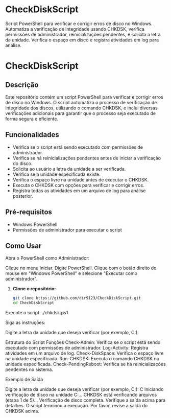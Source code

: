# CheckDiskScript
Script PowerShell para verificar e corrigir erros de disco no Windows. Automatiza a verificação de integridade usando CHKDSK, verifica permissões de administrador, reinicializações pendentes, e solicita a letra da unidade. Verifica o espaço em disco e registra atividades em log para análise.


# CheckDiskScript

## Descrição

Este repositório contém um script PowerShell para verificar e corrigir erros de disco no Windows. O script automatiza o processo de verificação de integridade dos discos, utilizando o comando CHKDSK, e inclui diversas verificações adicionais para garantir que o processo seja executado de forma segura e eficiente.

## Funcionalidades

- Verifica se o script está sendo executado com permissões de administrador.
- Verifica se há reinicializações pendentes antes de iniciar a verificação do disco.
- Solicita ao usuário a letra da unidade a ser verificada.
- Verifica se a unidade especificada existe.
- Verifica o espaço livre na unidade antes de executar o CHKDSK.
- Executa o CHKDSK com opções para verificar e corrigir erros.
- Registra todas as atividades em um arquivo de log para análise posterior.

## Pré-requisitos

- Windows PowerShell
- Permissões de administrador para executar o script

## Como Usar

Abra o PowerShell como Administrador:

Clique no menu Iniciar.
Digite PowerShell.
Clique com o botão direito do mouse em "Windows PowerShell" e selecione "Executar como administrador".

1. **Clone o repositório:**
   ```bash
   git clone https://github.com/dir9123/CheckDiskScript.git
   cd CheckDiskScript

Execute o script:
./chkdsk.ps1

Siga as instruções:


Digite a letra da unidade que deseja verificar (por exemplo, C:).


Estrutura do Script
Funções
Check-Admin: Verifica se o script está sendo executado com permissões de administrador.
Log-Activity: Registra atividades em um arquivo de log.
Check-DiskSpace: Verifica o espaço livre na unidade especificada.
Run-CHKDSK: Executa o comando CHKDSK na unidade especificada.
Check-PendingReboot: Verifica se há reinicializações pendentes no sistema.


Exemplo de Saída

Digite a letra da unidade que deseja verificar (por exemplo, C:): C
Iniciando verificação de disco na unidade C:...
CHKDSK está verificando arquivos (etapa 1 de 5)...
Verificação de disco completa. Verifique a saída acima para detalhes.
O script terminou a execução. Por favor, revise a saída do CHKDSK acima.
